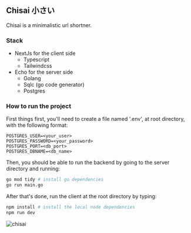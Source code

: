 ## Chisai 小さい
Chisai is a minimalistic url shortner.

### Stack
- NextJs for the client side
    - Typescript
    - Tailwindcss
- Echo for the server side
    - Golang
    - Sqlc (go code generator) 
    - Postgres

### How to run the project
First things first, you'll need to create a file named '.env', at root directory, with the following format:
```.env
POSTGRES_USER=<your_user>
POSTGRES_PASSWORD=<your_password>
POSTGRES_PORT=<db_port>
POSTGRES_DBNAME=<db_name>
```
Then, you should be able to run the backend by going to the server directory and running:

```bash
go mod tidy # install go dependencies
go run main.go
```
After that's done, run the client at the root directory by typing:
```bash
npm install # install the local node dependencies
npm run dev
```
![chisai](https://github.com/VitorGreff/chisai/assets/73392743/08adbef0-f3a2-4f01-94ab-8368fa08f99a)
